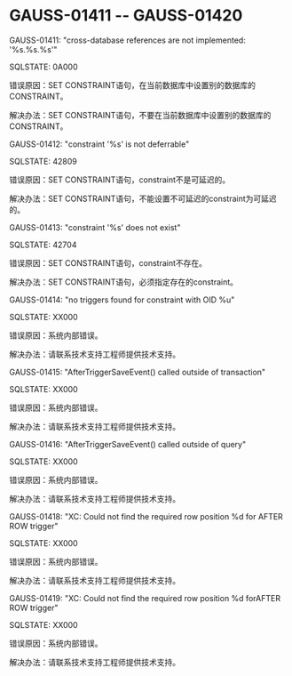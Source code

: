 # GAUSS-01411 -- GAUSS-01420

GAUSS-01411: "cross-database references are not implemented: '%s.%s.%s'"

SQLSTATE: 0A000

错误原因：SET CONSTRAINT语句，在当前数据库中设置别的数据库的CONSTRAINT。

解决办法：SET CONSTRAINT语句，不要在当前数据库中设置别的数据库的CONSTRAINT。

GAUSS-01412: "constraint '%s' is not deferrable"

SQLSTATE: 42809

错误原因：SET CONSTRAINT语句，constraint不是可延迟的。

解决办法：SET CONSTRAINT语句，不能设置不可延迟的constraint为可延迟的。

GAUSS-01413: "constraint '%s' does not exist"

SQLSTATE: 42704

错误原因：SET CONSTRAINT语句，constraint不存在。

解决办法：SET CONSTRAINT语句，必须指定存在的constraint。

GAUSS-01414: "no triggers found for constraint with OID %u"

SQLSTATE: XX000

错误原因：系统内部错误。

解决办法：请联系技术支持工程师提供技术支持。

GAUSS-01415: "AfterTriggerSaveEvent\(\) called outside of transaction"

SQLSTATE: XX000

错误原因：系统内部错误。

解决办法：请联系技术支持工程师提供技术支持。

GAUSS-01416: "AfterTriggerSaveEvent\(\) called outside of query"

SQLSTATE: XX000

错误原因：系统内部错误。

解决办法：请联系技术支持工程师提供技术支持。

GAUSS-01418: "XC: Could not find the required row position %d for AFTER ROW trigger"

SQLSTATE: XX000

错误原因：系统内部错误。

解决办法：请联系技术支持工程师提供技术支持。

GAUSS-01419: "XC: Could not find the required row position %d forAFTER ROW trigger"

SQLSTATE: XX000

错误原因：系统内部错误。

解决办法：请联系技术支持工程师提供技术支持。

